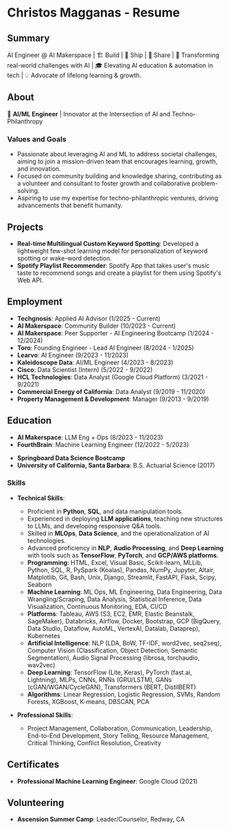 # Christos Magganas - Resume

## Summary

AI Engineer @ AI Makerspace | 🏗️ Build | 🚢 Ship | 📢 Share | 🚀 Transforming real-world challenges with AI | 🎓 Elevating AI education & automation in tech | 💡 Advocate of lifelong learning & growth.

## About

🚀 **AI/ML Engineer** | Innovator at the Intersection of AI and Techno-Philanthropy

### Values and Goals

- Passionate about leveraging AI and ML to address societal challenges, aiming to join a mission-driven team that encourages learning, growth, and innovation.
- Focused on community building and knowledge sharing, contributing as a volunteer and consultant to foster growth and collaborative problem-solving.
- Aspiring to use my expertise for techno-philanthropic ventures, driving advancements that benefit humanity.

## Projects

- **Real-time Multilingual Custom Keyword Spotting**: Developed a lightweight few-shot learning model for personalization of keyword spotting or wake-word detection.
- **Spotify Playlist Recommender**: Spotify App that takes user's music taste to recommend songs and create a playlist for them using Spotify's Web API.

## Employment

- **Techgnosis**: Applied AI Advisor (1/2025 - Current)
- **AI Makerspace**: Community Builder (10/2023 - Current)
- **AI Makerspace**: Peer Supporter - AI Engineering Bootcamp (1/2024 - 12/2024)
- **Toro**: Founding Engineer - Lead AI Engineer (8/2024 - 1/2025)
- **Learvo**: AI Engineer (9/2023 - 11/2023)
- **Kaleidoscope Data**: AI/ML Engineer (4/2023 - 8/2023)
- **Cisco**: Data Scientist (Intern) (5/2022 - 9/2022)
- **HCL Technologies**: Data Analyst (Google Cloud Platform) (3/2021 - 9/2021)
- **Commercial Energy of California**: Data Analyst (9/2019 - 11/2020)
- **Property Management & Development**: Manager (9/2013 - 9/2019)

## Education

- **AI Makerspace**: LLM Eng + Ops (8/2023 - 11/2023)
- **FourthBrain**: Machine Learning Engineer (12/2022 - 5/2023)
<!-- - **University of Colorado, Boulder**: M.S. Data Science (incomplete) (1/2022 - 6/2022) -->
- **Springboard Data Science Bootcamp**
- **University of California, Santa Barbara**: B.S. Actuarial Science (2017)

### Skills

- **Technical Skills**:
  - Proficient in **Python**, **SQL**, and data manipulation tools.
  - Experienced in deploying **LLM applications**, teaching new structures to LLMs, and developing responsive Q&A tools.
  - Skilled in **MLOps**, **Data Science**, and the operationalization of AI technologies.
  - Advanced proficiency in **NLP**, **Audio Processing**, and **Deep Learning** with tools such as **TensorFlow**, **PyTorch**, and **GCP/AWS platforms**.
  - **Programming**: HTML, Excel, Visual Basic, Scikit-learn, MLLib, Python, SQL, R, PySpark (Koalas), Pandas, NumPy, Jupyter, Altair, Matplotlib, Git, Bash, Unix, Django, Streamlit, FastAPI, Flask, Scipy, Seaborn
  - **Machine Learning**: ML Ops, ML Engineering, Data Engineering, Data Wrangling/Scraping, Data Analysis, Statistical Inference, Data Visualization, Continuous Monitoring, EDA, CI/CD
  - **Platforms**: Tableau, AWS (S3, EC2, EMR, Elastic Beanstalk, SageMaker), Databricks, Airflow, Docker, Bootstrap, GCP (BigQuery, Data Studio, Dataflow, AutoML, VertexAI, Datalab, Dataprep), Kubernetes
  - **Artificial Intelligence**: NLP (LDA, BoW, TF-IDF, word2vec, seq2seq), Computer Vision (Classification, Object Detection, Semantic Segmentation), Audio Signal Processing (librosa, torchaudio, wav2vec)
  - **Deep Learning**: TensorFlow (Lite, Keras), PyTorch (fast.ai, Lightning), MLPs, CNNs, RNNs (GRU/LSTM), GANs (cGAN/WGAN/CycleGAN), Transformers (BERT, DistilBERT)
  - **Algorithms**: Linear Regression, Logistic Regression, SVMs, Random Forests, XGBoost, K-means, DBSCAN, PCA

- **Professional Skills**:
  - Project Management, Collaboration, Communication, Leadership, End-to-End Development, Story Telling, Resource Management, Critical Thinking, Conflict Resolution, Creativity

## Certificates

- **Professional Machine Learning Engineer**: Google Cloud (2021)

## Volunteering

- **Ascension Summer Camp**: Leader/Counselor, Redway, CA
